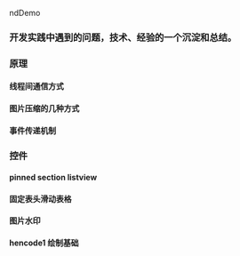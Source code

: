 ndDemo
### 开发实践中遇到的问题，技术、经验的一个沉淀和总结。     
### 原理 

#### 线程间通信方式      

#### 图片压缩的几种方式    

#### 事件传递机制    

### 控件

#### pinned section listview

#### 固定表头滑动表格

#### 图片水印
#### hencode1 绘制基础
